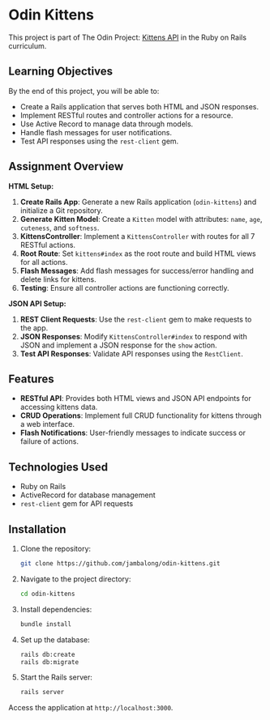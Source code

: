 # Odin Kittens

This project is part of The Odin Project: [Kittens API](https://www.theodinproject.com/lessons/ruby-on-rails-kittens-api) in the Ruby on Rails curriculum.

## Learning Objectives

By the end of this project, you will be able to:

- Create a Rails application that serves both HTML and JSON responses.
- Implement RESTful routes and controller actions for a resource.
- Use Active Record to manage data through models.
- Handle flash messages for user notifications.
- Test API responses using the `rest-client` gem.

## Assignment Overview

**HTML Setup:**

1. **Create Rails App**: Generate a new Rails application (`odin-kittens`) and initialize a Git repository.
2. **Generate Kitten Model**: Create a `Kitten` model with attributes: `name`, `age`, `cuteness`, and `softness`.
3. **KittensController**: Implement a `KittensController` with routes for all 7 RESTful actions.
4. **Root Route**: Set `kittens#index` as the root route and build HTML views for all actions.
5. **Flash Messages**: Add flash messages for success/error handling and delete links for kittens.
6. **Testing**: Ensure all controller actions are functioning correctly.

**JSON API Setup:**

1. **REST Client Requests**: Use the `rest-client` gem to make requests to the app.
2. **JSON Responses**: Modify `KittensController#index` to respond with JSON and implement a JSON response for the `show` action.
3. **Test API Responses**: Validate API responses using the `RestClient`.

## Features

- **RESTful API**: Provides both HTML views and JSON API endpoints for accessing kittens data.
- **CRUD Operations**: Implement full CRUD functionality for kittens through a web interface.
- **Flash Notifications**: User-friendly messages to indicate success or failure of actions.

## Technologies Used

- Ruby on Rails
- ActiveRecord for database management
- `rest-client` gem for API requests

## Installation

1. Clone the repository:

   ```bash
   git clone https://github.com/jambalong/odin-kittens.git
   ```

2. Navigate to the project directory:
   ```bash
   cd odin-kittens
   ```

3. Install dependencies:
   ```bash
   bundle install
   ```

4. Set up the database:
   ```bash
   rails db:create
   rails db:migrate
   ```

5. Start the Rails server:
   ```bash
   rails server
   ```

Access the application at `http://localhost:3000`.
